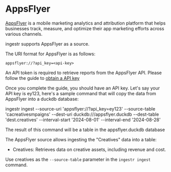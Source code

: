 # AppsFlyer

[AppsFlyer](https://www.appsflyer.com/) is a mobile marketing analytics and attribution platform that helps businesses track, measure, and optimize their app marketing efforts across various channels.

ingestr supports AppsFlyer as a source.

The URI format for AppsFlyer is as follows:

```plaintext
appsflyer://?api_key=<api-key>
```

An API token is required to retrieve reports from the AppsFlyer API. Please follow the guide to [obtain a API key](https://support.appsflyer.com/hc/en-us/articles/360004562377-Managing-AppsFlyer-tokens)

Once you complete the guide, you should have an API key. Let's say your API key is ey123, here's a sample command that will copy the data from AppsFlyer into a duckdb database:

ingestr ingest --source-uri 'appsflyer://?api_key=ey123' --source-table 'cacreativesmpaigns' --dest-uri duckdb:///appsflyer.duckdb --dest-table 'dest.creatives' --interval-start '2024-08-01' --interval-end '2024-08-28'

The result of this command will be a table in the appsflyer.duckdb database

The AppsFlyer source allows ingesting the "Creatives" data into a table:

- Creatives: Retrieves data on creative assets, including revenue and cost.

Use creatives as the `--source-table` parameter in the `ingestr ingest` command.

